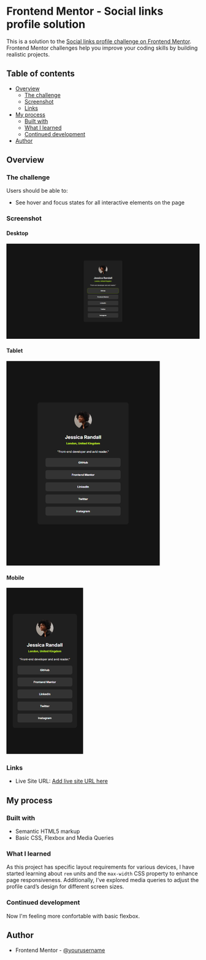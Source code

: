 # Frontend Mentor - Social links profile solution

This is a solution to the [Social links profile challenge on Frontend Mentor](https://www.frontendmentor.io/challenges/social-links-profile-UG32l9m6dQ). Frontend Mentor challenges help you improve your coding skills by building realistic projects. 

## Table of contents

- [Overview](#overview)
  - [The challenge](#the-challenge)
  - [Screenshot](#screenshot)
  - [Links](#links)
- [My process](#my-process)
  - [Built with](#built-with)
  - [What I learned](#what-i-learned)
  - [Continued development](#continued-development)
- [Author](#author)

## Overview

### The challenge

Users should be able to:

- See hover and focus states for all interactive elements on the page

### Screenshot

#### Desktop
<img src="./assets/images/desktop.png" alt="Desktop" width="1000">

#### Tablet
<img src="./assets/images/tablet.png" alt="Tablet" width="400">

#### Mobile
<img src="./assets/images/mobile.png" alt="Mobile" width="200">

### Links

- Live Site URL: [Add live site URL here](https://social-links-profile-eta-six.vercel.app/)

## My process

### Built with

- Semantic HTML5 markup
- Basic CSS, Flexbox and Media Queries

### What I learned

As this project has specific layout requirements for various devices, I have started learning about `rem` units and the `max-width` CSS property to enhance page responsiveness. Additionally, I’ve explored media queries to adjust the profile card’s design for different screen sizes.

### Continued development

Now I'm feeling more confortable with basic flexbox.

## Author

- Frontend Mentor - [@yourusername](https://www.frontendmentor.io/profile/AlvaroPrates)
